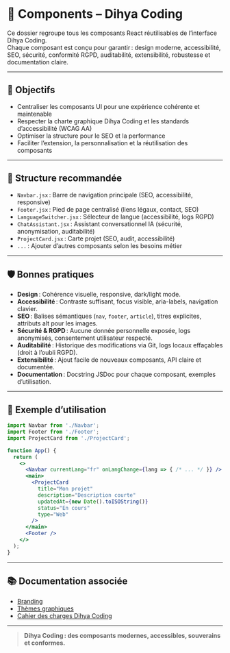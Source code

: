 # 🧩 Components – Dihya Coding

Ce dossier regroupe tous les composants React réutilisables de l’interface Dihya Coding.  
Chaque composant est conçu pour garantir : design moderne, accessibilité, SEO, sécurité, conformité RGPD, auditabilité, extensibilité, robustesse et documentation claire.

---

## 🚀 Objectifs

- Centraliser les composants UI pour une expérience cohérente et maintenable
- Respecter la charte graphique Dihya Coding et les standards d’accessibilité (WCAG AA)
- Optimiser la structure pour le SEO et la performance
- Faciliter l’extension, la personnalisation et la réutilisation des composants

---

## 📁 Structure recommandée

- `Navbar.jsx` : Barre de navigation principale (SEO, accessibilité, responsive)
- `Footer.jsx` : Pied de page centralisé (liens légaux, contact, SEO)
- `LanguageSwitcher.jsx` : Sélecteur de langue (accessibilité, logs RGPD)
- `ChatAssistant.jsx` : Assistant conversationnel IA (sécurité, anonymisation, auditabilité)
- `ProjectCard.jsx` : Carte projet (SEO, audit, accessibilité)
- `...` : Ajouter d’autres composants selon les besoins métier

---

## 🛡️ Bonnes pratiques

- **Design** : Cohérence visuelle, responsive, dark/light mode.
- **Accessibilité** : Contraste suffisant, focus visible, aria-labels, navigation clavier.
- **SEO** : Balises sémantiques (`nav`, `footer`, `article`), titres explicites, attributs alt pour les images.
- **Sécurité & RGPD** : Aucune donnée personnelle exposée, logs anonymisés, consentement utilisateur respecté.
- **Auditabilité** : Historique des modifications via Git, logs locaux effaçables (droit à l’oubli RGPD).
- **Extensibilité** : Ajout facile de nouveaux composants, API claire et documentée.
- **Documentation** : Docstring JSDoc pour chaque composant, exemples d’utilisation.

---

## 📝 Exemple d’utilisation

```jsx
import Navbar from './Navbar';
import Footer from './Footer';
import ProjectCard from './ProjectCard';

function App() {
  return (
    <>
      <Navbar currentLang="fr" onLangChange={lang => { /* ... */ }} />
      <main>
        <ProjectCard
          title="Mon projet"
          description="Description courte"
          updatedAt={new Date().toISOString()}
          status="En cours"
          type="Web"
        />
      </main>
      <Footer />
    </>
  );
}
```

---

## 📚 Documentation associée

- [Branding](../branding/README.md)
- [Thèmes graphiques](../branding/themes/README.md)
- [Cahier des charges Dihya Coding](../../../docs/user_guide/README.md)

---

> **Dihya Coding : des composants modernes, accessibles, souverains et conformes.**